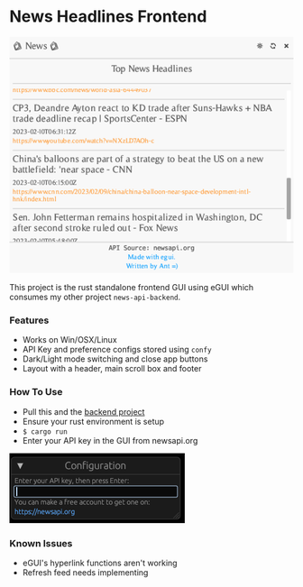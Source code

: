 # News Headlines Frontend

![image](src/demoImg.png)

This project is the rust standalone frontend GUI using eGUI which consumes my other project `news-api-backend`.

### Features

- Works on Win/OSX/Linux
- API Key and preference configs stored using `confy`
- Dark/Light mode switching and close app buttons
- Layout with a header, main scroll box and footer

### How To Use

- Pull this and the [backend project](https://github.com/AntSkilton/news-api-backend)
- Ensure your rust environment is setup
- `$ cargo run`
- Enter your API key in the GUI from newsapi.org

![image](src/keyPopup.png)

### Known Issues

- eGUI's hyperlink functions aren't working
- Refresh feed needs implementing

